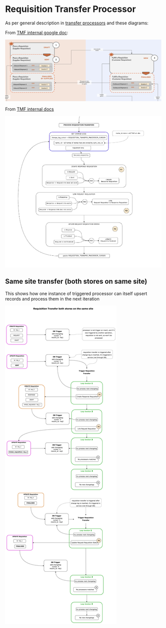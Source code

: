 # Requisition Transfer Processor

As per general description in [transfer processors](../README.md) and these diagrams:

From [TMF internal google doc](https://docs.google.com/presentation/d/1eEe0uBGvkXbYnKc2oLO2U0qRwFv4l0ws4QwFZa6e74s/edit#slide=id.p):

![omSupply requisition transfer processors](./doc/omSupply_requisition_transfer_workflow.png)

From [TMF internal docs](https://app.diagrams.net/#G1o_xRQAhjVsnqhxhJEu9dY6AZ_lJfG9co)

![omSupply requisition transfer processors](./doc/omSupply_requisition_transfer_processors.png)

## Same site transfer (both stores on same site)

This shows how one instance of triggered processor can itself upsert records and process them in the next iteration

![omSupply requisition transfer same site](./doc/omSupply_requisition_transfer_same_site.png)
